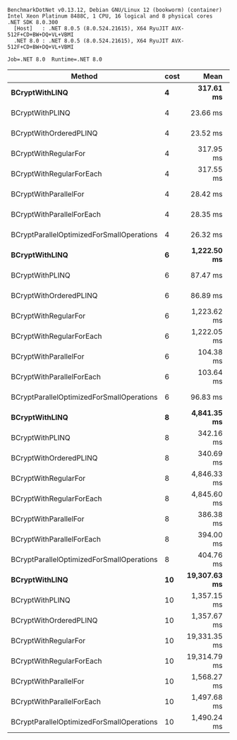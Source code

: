 ```

BenchmarkDotNet v0.13.12, Debian GNU/Linux 12 (bookworm) (container)
Intel Xeon Platinum 8488C, 1 CPU, 16 logical and 8 physical cores
.NET SDK 8.0.300
  [Host]   : .NET 8.0.5 (8.0.524.21615), X64 RyuJIT AVX-512F+CD+BW+DQ+VL+VBMI
  .NET 8.0 : .NET 8.0.5 (8.0.524.21615), X64 RyuJIT AVX-512F+CD+BW+DQ+VL+VBMI

Job=.NET 8.0  Runtime=.NET 8.0  

```
| Method                                    | cost | Mean         | Error     | StdDev    |
|------------------------------------------ |----- |-------------:|----------:|----------:|
| **BCryptWithLINQ**                            | **4**    |    **317.61 ms** |  **0.024 ms** |  **0.019 ms** |
| BCryptWithPLINQ                           | 4    |     23.66 ms |  0.182 ms |  0.161 ms |
| BCryptWithOrderedPLINQ                    | 4    |     23.52 ms |  0.114 ms |  0.106 ms |
| BCryptWithRegularFor                      | 4    |    317.95 ms |  0.026 ms |  0.023 ms |
| BCryptWithRegularForEach                  | 4    |    317.55 ms |  0.041 ms |  0.034 ms |
| BCryptWithParallelFor                     | 4    |     28.42 ms |  0.308 ms |  0.288 ms |
| BCryptWithParallelForEach                 | 4    |     28.35 ms |  0.433 ms |  0.405 ms |
| BCryptParallelOptimizedForSmallOperations | 4    |     26.32 ms |  0.184 ms |  0.172 ms |
| **BCryptWithLINQ**                            | **6**    |  **1,222.50 ms** |  **0.099 ms** |  **0.082 ms** |
| BCryptWithPLINQ                           | 6    |     87.47 ms |  0.472 ms |  0.418 ms |
| BCryptWithOrderedPLINQ                    | 6    |     86.89 ms |  0.090 ms |  0.070 ms |
| BCryptWithRegularFor                      | 6    |  1,223.62 ms |  0.061 ms |  0.054 ms |
| BCryptWithRegularForEach                  | 6    |  1,222.05 ms |  0.142 ms |  0.126 ms |
| BCryptWithParallelFor                     | 6    |    104.38 ms |  1.980 ms |  2.356 ms |
| BCryptWithParallelForEach                 | 6    |    103.64 ms |  1.850 ms |  1.545 ms |
| BCryptParallelOptimizedForSmallOperations | 6    |     96.83 ms |  0.861 ms |  0.806 ms |
| **BCryptWithLINQ**                            | **8**    |  **4,841.35 ms** |  **1.212 ms** |  **1.134 ms** |
| BCryptWithPLINQ                           | 8    |    342.16 ms |  0.153 ms |  0.128 ms |
| BCryptWithOrderedPLINQ                    | 8    |    340.69 ms |  0.180 ms |  0.151 ms |
| BCryptWithRegularFor                      | 8    |  4,846.33 ms |  1.157 ms |  1.083 ms |
| BCryptWithRegularForEach                  | 8    |  4,845.60 ms |  0.458 ms |  0.429 ms |
| BCryptWithParallelFor                     | 8    |    386.38 ms |  7.532 ms | 12.789 ms |
| BCryptWithParallelForEach                 | 8    |    394.00 ms |  7.864 ms | 14.962 ms |
| BCryptParallelOptimizedForSmallOperations | 8    |    404.76 ms |  7.966 ms | 12.863 ms |
| **BCryptWithLINQ**                            | **10**   | **19,307.63 ms** |  **1.892 ms** |  **1.678 ms** |
| BCryptWithPLINQ                           | 10   |  1,357.15 ms |  0.633 ms |  0.494 ms |
| BCryptWithOrderedPLINQ                    | 10   |  1,357.67 ms |  0.266 ms |  0.249 ms |
| BCryptWithRegularFor                      | 10   | 19,331.35 ms |  0.963 ms |  0.900 ms |
| BCryptWithRegularForEach                  | 10   | 19,314.79 ms |  2.786 ms |  2.606 ms |
| BCryptWithParallelFor                     | 10   |  1,568.27 ms | 31.166 ms | 87.392 ms |
| BCryptWithParallelForEach                 | 10   |  1,497.68 ms | 29.261 ms | 47.251 ms |
| BCryptParallelOptimizedForSmallOperations | 10   |  1,490.24 ms | 29.801 ms | 62.205 ms |
